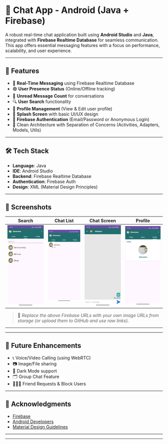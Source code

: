 # 💬 Chat App - Android (Java + Firebase)

A robust real-time chat application built using **Android Studio** and **Java**, integrated with **Firebase Realtime Database** for seamless communication. This app offers essential messaging features with a focus on performance, scalability, and user experience.

---

## 🚀 Features

- 🔄 **Real-Time Messaging** using Firebase Realtime Database  
- 🟢 **User Presence Status** (Online/Offline tracking)  
- 🔔 **Unread Message Count** for conversations  
- 🔍 **User Search** functionality  
- 👤 **Profile Management** (View & Edit user profile)  
- 🎨 **Splash Screen** with basic UI/UX design  
- 🔐 **Firebase Authentication** (Email/Password or Anonymous Login)  
- 🔧 Clean Architecture with Separation of Concerns (Activities, Adapters, Models, Utils)

---

## 🛠️ Tech Stack

- **Language**: Java  
- **IDE**: Android Studio  
- **Backend**: Firebase Realtime Database  
- **Authentication**: Firebase Auth  
- **Design**: XML (Material Design Principles)  

---

## 📸 Screenshots

| Search | Chat List | Chat Screen | Profile |  
|------|-----------|-------------|---------|  
| ![Search](https://github.com/abhinavreddy8/chatting/blob/main/search.jpg?raw=true) | ![ChatList](https://github.com/abhinavreddy8/chatting/blob/main/chatscreen.jpg?raw=true) | ![ChatScreen](https://github.com/abhinavreddy8/chatting/blob/main/chatscreen1.jpg?raw=true) | ![Profile](https://github.com/abhinavreddy8/chatting/blob/main/profile.jpg?raw=true) |

> 📌 *Replace the above Firebase URLs with your own image URLs from storage (or upload them to GitHub and use raw links).*

---



---

## 🧠 Future Enhancements

- 📞 Voice/Video Calling (using WebRTC)  
- 📷 Image/File sharing  
- 🌙 Dark Mode support  
- 🗂️ Group Chat Feature  
- 🧑‍🤝‍🧑 Friend Requests & Block Users  

---

## 🙌 Acknowledgments

- [Firebase](https://firebase.google.com/)  
- [Android Developers](https://developer.android.com/)  
- [Material Design Guidelines](https://m3.material.io/)  

---



---

